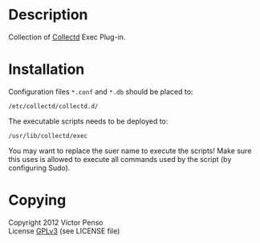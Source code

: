 Description
===========

Collection of [Collectd][1] Exec Plug-in.

Installation
============

Configuration files `*.conf` and `*.db` should be placed to:

    /etc/collectd/collectd.d/

The executable scripts needs to be deployed to:

    /usr/lib/collectd/exec

You may want to replace the suer name to execute the scripts!
Make sure this uses is allowed to execute all commands used
by the script (by configuring Sudo).

Copying
=======

Copyright 2012 Victor Penso  
License [GPLv3][3] (see LICENSE file)

[1]: http://collectd.org/
[3]: http://www.gnu.org/licenses/gpl-3.0.html

